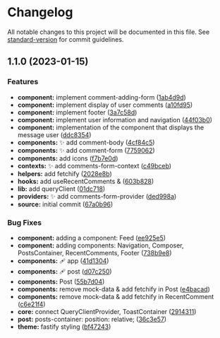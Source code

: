 # Changelog

All notable changes to this project will be documented in this file. See [standard-version](https://github.com/conventional-changelog/standard-version) for commit guidelines.

## 1.1.0 (2023-01-15)


### Features

* **component:** implement comment-adding-form ([1ab4d9d](https://github.com/TRETYAKweb/React/commit/1ab4d9d6c693fccef5b6d99ad95696c6865b2a70))
* **component:** implement display of user comments ([a10fd95](https://github.com/TRETYAKweb/React/commit/a10fd9562d66e5fd0640b215d1697c144ad8e5da))
* **component:** implement footer ([3a7c58d](https://github.com/TRETYAKweb/React/commit/3a7c58d52b1f4d07ccd1cf8ab2a015d7ef883211))
* **component:** implement user information and navigation ([44f03b0](https://github.com/TRETYAKweb/React/commit/44f03b008a89d81d9328e1ec19f08cbaf6694fb5))
* **component:** implementation of the component that displays the message user ([ddc8354](https://github.com/TRETYAKweb/React/commit/ddc8354bd928eddba930952afdd2b5971ad86181))
* **components:** :sparkles: add comment-body ([4cf84c5](https://github.com/TRETYAKweb/React/commit/4cf84c5fccc655a77159423a66bdc83f6597b894))
* **components:** :sparkles: add comment-form ([7759062](https://github.com/TRETYAKweb/React/commit/77590622e1b84a6a29c731ce6e50fc2cd3e8e7f6))
* **components:** add icons ([f7b7e0d](https://github.com/TRETYAKweb/React/commit/f7b7e0d98fcf797cd84b9acdc804943d851e1c01))
* **contexts:** :sparkles: add comments-form-context ([c49bceb](https://github.com/TRETYAKweb/React/commit/c49bceb4c2f974e818c65dfdd07c31f18a5b9920))
* **helpers:** add fetchify ([2028e8b](https://github.com/TRETYAKweb/React/commit/2028e8b85d9851a9e88ec156c9ad807e77ade6cc))
* **hooks:** add useRecentComments & ([603b828](https://github.com/TRETYAKweb/React/commit/603b8280ed700e36fbebd011d2028ee2c9e99ad0))
* **lib:** add queryClient ([01dc718](https://github.com/TRETYAKweb/React/commit/01dc718e433472cd6bf567127e077e61e9c5ef8c))
* **providers:** :sparkles: add comments-form-provider ([ded998a](https://github.com/TRETYAKweb/React/commit/ded998a819224bbe98d3343791a0c42d41de1330))
* **source:** initial commit ([67a0b96](https://github.com/TRETYAKweb/React/commit/67a0b96c28b43b338cd5d91dcf868564faf67d27))


### Bug Fixes

* **component:** adding a component: Feed ([ee925e5](https://github.com/TRETYAKweb/React/commit/ee925e5e752ec8aa0eabca89a53fb82ca72d79e7))
* **component:** adding components: Navigation, Composer, PostsContainer, RecentComments, Footer ([738b9e8](https://github.com/TRETYAKweb/React/commit/738b9e8fabcbc8776b006218ad7ec381f24c5667))
* **components:** :adhesive_bandage: app ([41d1304](https://github.com/TRETYAKweb/React/commit/41d13040b11cb6944ce7a1bdbd3c614faa347666))
* **components:** :adhesive_bandage: post ([d07c250](https://github.com/TRETYAKweb/React/commit/d07c25009c8f383c3bbb2b5b4d30376ac02c1d52))
* **components:** Post ([55b7d04](https://github.com/TRETYAKweb/React/commit/55b7d042fac87f78cc661581652f7520435da949))
* **components:** remove mock-data & add fetchify in Post ([e4bacad](https://github.com/TRETYAKweb/React/commit/e4bacad2bc9ed45a9d284b3164b29fb9490f94e9))
* **components:** remove mock-data & add fetchify in RecentComment ([c6e21f4](https://github.com/TRETYAKweb/React/commit/c6e21f46122a3cf4d30ac67cd7e3ab54d6d9242e))
* **core:** connect QueryClientProvider, ToastContainer ([2914311](https://github.com/TRETYAKweb/React/commit/2914311b294ce76977d4b608e586a53d607c4f82))
* **post:** posts-container: position: relative; ([36c3e57](https://github.com/TRETYAKweb/React/commit/36c3e5757eb189aa330d4135f11af01d3cde9ff9))
* **theme:** fastify styling ([bf47243](https://github.com/TRETYAKweb/React/commit/bf472437c5209bf22d6acad97806f05bf72cb268))
